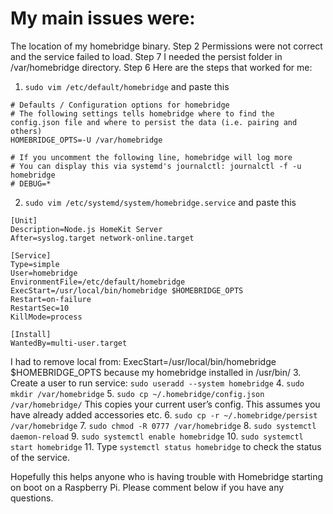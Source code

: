 # My main issues were:

The location of my homebridge binary. Step 2
Permissions were not correct and the service failed to load. Step 7
I needed the persist folder in /var/homebridge directory. Step 6
Here are the steps that worked for me:
1. `sudo vim /etc/default/homebridge` and paste this 
```
# Defaults / Configuration options for homebridge
# The following settings tells homebridge where to find the config.json file and where to persist the data (i.e. pairing and others)
HOMEBRIDGE_OPTS=-U /var/homebridge

# If you uncomment the following line, homebridge will log more 
# You can display this via systemd's journalctl: journalctl -f -u homebridge
# DEBUG=*
```
2. `sudo vim /etc/systemd/system/homebridge.service` and paste this 
```
[Unit]
Description=Node.js HomeKit Server 
After=syslog.target network-online.target

[Service]
Type=simple
User=homebridge
EnvironmentFile=/etc/default/homebridge
ExecStart=/usr/local/bin/homebridge $HOMEBRIDGE_OPTS
Restart=on-failure
RestartSec=10
KillMode=process

[Install]
WantedBy=multi-user.target
```
I had to remove local from:  ExecStart=/usr/local/bin/homebridge $HOMEBRIDGE_OPTS  because my homebridge installed in /usr/bin/
3. Create a user to run service: `sudo useradd --system homebridge`
4. `sudo mkdir /var/homebridge`
5. `sudo cp ~/.homebridge/config.json /var/homebridge/`
This copies your current user’s config. This assumes you have already added accessories etc.
6. `sudo cp -r ~/.homebridge/persist /var/homebridge`
7. `sudo chmod -R 0777 /var/homebridge`
8. `sudo systemctl daemon-reload`
9. `sudo systemctl enable homebridge`
10. `sudo systemctl start homebridge`
11. Type `systemctl status homebridge` to check the status of the service.

Hopefully this helps anyone who is having trouble with Homebridge starting on boot on a Raspberry Pi. Please comment below if you have any questions.
